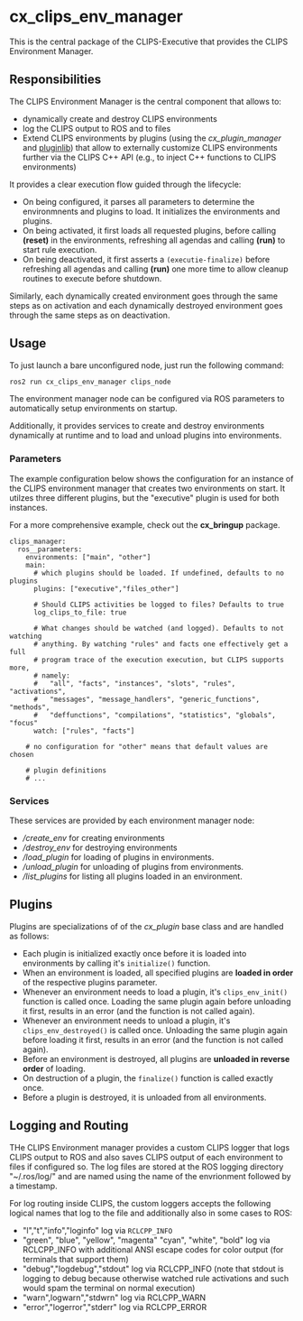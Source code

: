 # cx_clips_env_manager
This is the central package of the CLIPS-Executive that provides the CLIPS Environment Manager.

## Responsibilities
The CLIPS Environment Manager is the central component that allows to:
 - dynamically create and destroy CLIPS environments
 - log the CLIPS output to ROS and to files
 - Extend CLIPS environments by plugins (using the *cx_plugin_manager* and [pluginlib](https://docs.ros.org/en/rolling/Tutorials/Beginner-Client-Libraries/Pluginlib.html)) that allow to externally customize CLIPS environments further via the CLIPS C++ API  (e.g., to inject C++ functions to CLIPS environments)

 It provides a clear execution flow guided through the lifecycle:
 - On being configured, it parses all parameters to determine the environmnents and plugins to load. It initializes the environments and plugins.
 - On being activated, it first loads all requested plugins, before calling **(reset)**  in the environments, refreshing all agendas and calling **(run)** to start rule execution.
 - On being deactivated, it first asserts a `(executie-finalize)` before refreshing all agendas and calling **(run)** one more time to allow cleanup routines to execute before shutdown.

 Similarly, each dynamically created environment goes through the same steps  as on activation and each dynamically destroyed environment goes through the same steps as on deactivation.

## Usage
To just launch a bare unconfigured node, just run the following command:
```bash
ros2 run cx_clips_env_manager clips_node
```

The environment manager node can be configured via ROS parameters to automatically setup environments on startup.

Additionally, it provides services to create and destroy environments dynamically at runtime and to load and unload plugins into environments.

### Parameters
The example configuration below shows the configuration for an instance of the CLIPS environment manager that creates two environments on start.
It utilzes three different plugins, but the "executive" plugin is used for both instances.

For a more comprehensive example, check out the **cx_bringup** package.
```
clips_manager:
  ros__parameters:
    environments: ["main", "other"]
    main:
      # which plugins should be loaded. If undefined, defaults to no plugins
      plugins: ["executive","files_other"]

      # Should CLIPS activities be logged to files? Defaults to true
      log_clips_to_file: true

      # What changes should be watched (and logged). Defaults to not watching
      # anything. By watching "rules" and facts one effectively get a full
      # program trace of the execution execution, but CLIPS supports more,
      # namely:
      #   "all", "facts", "instances", "slots", "rules", "activations",
      #   "messages", "message_handlers", "generic_functions", "methods",
      #   "deffunctions", "compilations", "statistics", "globals", "focus"
      watch: ["rules", "facts"]

    # no configuration for "other" means that default values are chosen

    # plugin definitions
    # ...
```

### Services
These services are provided by each environment manager node:
- */create_env* for creating environments
- */destroy_env* for destroying environments
- */load_plugin* for loading of plugins in environments.
- */unload_plugin* for unloading of plugins from environments.
- */list_plugins* for listing all plugins loaded in an environment.

## Plugins
Plugins are specializations of of the *cx_plugin* base class and are handled as follows:
 - Each plugin is initialized exactly once before it is loaded into environments by calling it's `initialize()` function.
 - When an environment is loaded, all specified plugins are **loaded in order** of the respective plugins parameter.
 - Whenever an environment needs to load a plugin, it's `clips_env_init()` function is called once. Loading the same plugin again before unloading it first, results in an error (and the function is not called again).
 - Whenever an environment needs to unload a plugin, it's `clips_env_destroyed()` is called once. Unloading the same plugin again before loading it first, results in an error (and the function is not called again).
 - Before an environment is destroyed, all plugins are **unloaded in reverse order** of loading.
 - On destruction of a plugin, the `finalize()` function is called exactly once.
 - Before a plugin is destroyed, it is unloaded from all environments.

## Logging and Routing
THe CLIPS Environment manager provides a custom CLIPS logger that logs CLIPS output to ROS and also saves CLIPS output of each environment to files if configured so.
The log files are stored at the ROS logging directory "~/.ros/log/" and are named using the name of the envrionment followed by a timestamp.

For log routing inside CLIPS, the custom loggers accepts the following logical names that log to the file and additionally also in some cases to ROS:
- "l","t","info","loginfo" log via `RCLCPP_INFO`
- "green", "blue", "yellow", "magenta" "cyan", "white", "bold" log via RCLCPP_INFO with additional ANSI escape codes for color output (for terminals that support them)
-  "debug","logdebug","stdout" log via RCLCPP_INFO (note that stdout is logging to debug because otherwise watched rule activations and such would spam the terminal on normal execution)
- "warn",logwarn","stdwrn" log via RCLCPP_WARN
- "error","logerror","stderr" log via RCLCPP_ERROR
